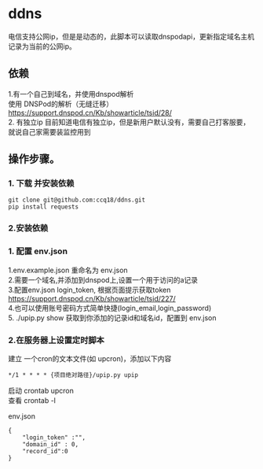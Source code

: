 # ddns
电信支持公网ip，但是是动态的，此脚本可以读取dnspodapi，更新指定域名主机记录为当前的公网ip。  

## 依赖
1.有一个自己到域名，并使用dnspod解析  
使用 DNSPod的解析（无缝迁移） https://support.dnspod.cn/Kb/showarticle/tsid/28/  
2. 有独立ip 目前知道电信有独立ip，但是新用户默认没有，需要自己打客服要，就说自己家需要装监控用到   
## 操作步骤。
### 1. 下载 并安装依赖
```
git clone git@github.com:ccq18/ddns.git
pip install requests 
 ```
### 2.安装依赖 
### 1. 配置 env.json
1.env.example.json 重命名为 env.json  
2.需要一个域名,并添加到dnspod上,设置一个用于访问的a记录  
3.配置env.json login_token, 根据页面提示获取token  
https://support.dnspod.cn/Kb/showarticle/tsid/227/  
4.也可以使用账号密码方式简单快捷(login_email,login_password)  
5. ./upip.py show  获取到你添加的记录id和域名id，配置到 env.json  

### 2.在服务器上设置定时脚本
建立 一个cron的文本文件(如 upcron)，添加以下内容  
```
*/1 * * * * {项目绝对路径}/upip.py upip
```
启动 crontab upcron  
查看 crontab -l  


env.json
```
{
    "login_token" :"",
    "domain_id" : 0,
    "record_id":0
}
```